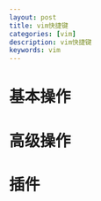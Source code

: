 ```yaml
---
layout: post
title: vim快捷键
categories: [vim]
description: vim快捷键
keywords: vim
---
```


# 基本操作

# 高级操作

# 插件
